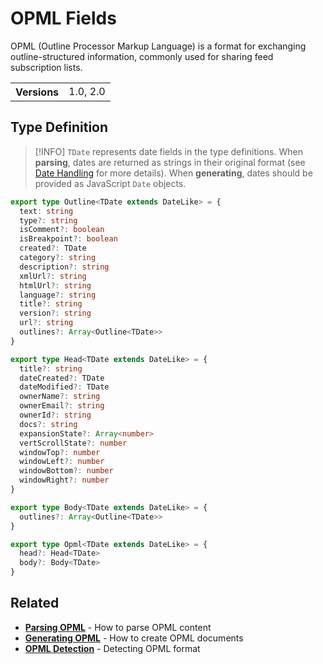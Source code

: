 # OPML Fields

OPML (Outline Processor Markup Language) is a format for exchanging outline-structured information, commonly used for sharing feed subscription lists.

<table>
  <tbody>
    <tr>
      <th>Versions</th>
      <td>1.0, 2.0</td>
    </tr>
  </tbody>
</table>

## Type Definition

> [!INFO]
> `TDate` represents date fields in the type definitions. When **parsing**, dates are returned as strings in their original format (see [Date Handling](/parsing/dates) for more details). When **generating**, dates should be provided as JavaScript `Date` objects.

```typescript
export type Outline<TDate extends DateLike> = {
  text: string
  type?: string
  isComment?: boolean
  isBreakpoint?: boolean
  created?: TDate
  category?: string
  description?: string
  xmlUrl?: string
  htmlUrl?: string
  language?: string
  title?: string
  version?: string
  url?: string
  outlines?: Array<Outline<TDate>>
}

export type Head<TDate extends DateLike> = {
  title?: string
  dateCreated?: TDate
  dateModified?: TDate
  ownerName?: string
  ownerEmail?: string
  ownerId?: string
  docs?: string
  expansionState?: Array<number>
  vertScrollState?: number
  windowTop?: number
  windowLeft?: number
  windowBottom?: number
  windowRight?: number
}

export type Body<TDate extends DateLike> = {
  outlines?: Array<Outline<TDate>>
}

export type Opml<TDate extends DateLike> = {
  head?: Head<TDate>
  body?: Body<TDate>
}
```

## Related

- **[Parsing OPML](/parsing/#opml)** - How to parse OPML content
- **[Generating OPML](/generating/#opml)** - How to create OPML documents
- **[OPML Detection](/parsing/detecting#opml)** - Detecting OPML format

